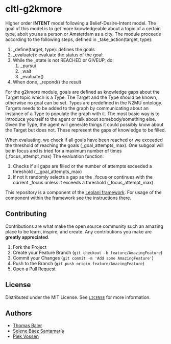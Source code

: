 # cltl-g2kmore

Higher order **INTENT** model following a Belief-Desire-Intent model. The goal of this model is to get more knowledgeable about a topic of a certain type, aboit you as a person or Amsterdam as a city.
The module proceeds according to the following steps, defined in _take_action(target, type):

1. _define(target, type): defines the goals
2.  _evaluate(): evaluate the status of the goal:
3. While the _state is not REACHED or GIVEUP, do:
   1. _pursui
   2. _wait
   3. _evaluate()
4. When done, _repond() the result

For the g2kmore module, goals are defined as knowledge gaps about the Target topic which is a Type. 
The Target and the Type should be known, otherwise no goal can be set. Types are predefined in the N2MU ontology.
Targets needs to be added to the graph by communicating about an instance of a Type to populate the graph with it.
The most basic way is to introduce yourself to the agent or talk about somebody/something else. 
Given the Type, the agent will generate things it could possibly know about the Target but does not. 
These represent the gaps of knowledge to be filled.

When evaluating, we check if all goals have been reached or we exceeded the threshold of reaching the goals (_goal_attempts_max).
One subgoal will be in focus and is tried for a maximum number of times (_focus_attempt_max)
The evaluation function:

1. Checks if all gaps are filled or the number of attempts exceeded a threshold (__goal_attempts_max)
2. If not it randomly selects a gap as the _focus or continues with the current _focus unless it exceeds a threshold (_focus_attempt_max)


This repository is a component of the [Leolani framework](https://github.com/leolani/cltl-combot).
For usage of the component within the framework see the instructions there.


## Contributing

Contributions are what make the open source community such an amazing place to be learn, inspire, and create. Any contributions you make are **greatly appreciated**.

1. Fork the Project
2. Create your Feature Branch (`git checkout -b feature/AmazingFeature`)
3. Commit your Changes (`git commit -m 'Add some AmazingFeature'`)
4. Push to the Branch (`git push origin feature/AmazingFeature`)
5. Open a Pull Request


<!-- LICENSE -->
## License

Distributed under the MIT License. See [`LICENSE`](https://github.com/leolani/cltl-combot/blob/main/LICENCE) for more information.

<!-- CONTACT -->
## Authors

* [Thomas Baier](https://www.linkedin.com/in/thomas-baier-05519030/)
* [Selene Báez Santamaría](https://selbaez.github.io/)
* [Piek Vossen](https://github.com/piekvossen)